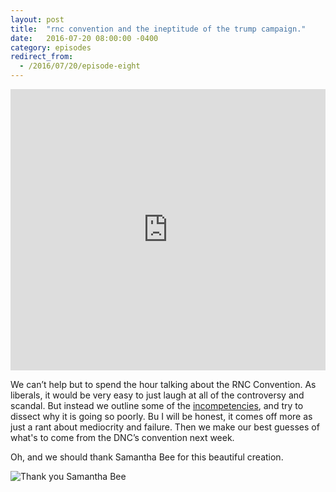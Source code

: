 ```yaml
---
layout: post
title:  "rnc convention and the ineptitude of the trump campaign."
date:   2016-07-20 08:00:00 -0400
category: episodes
redirect_from:
  - /2016/07/20/episode-eight
---
```

<iframe width="100%" height="450" scrolling="no" frameborder="no" src="https://w.soundcloud.com/player/?url=https%3A//api.soundcloud.com/tracks/274754840&amp;auto_play=false&amp;hide_related=false&amp;show_comments=true&amp;show_user=true&amp;show_reposts=false&amp;visual=true"></iframe>

We can’t help but to spend the hour talking about the RNC Convention. As liberals, it would be very easy to just laugh at all of the controversy and scandal. But instead we outline some of the [incompetencies](http://mashable.com/2016/07/15/trump-pence-update-internet/#MW3Y9MgeVkqj), and try to dissect why it is going so poorly. Bu I will be honest, it comes off more as just a rant about mediocrity and failure. Then we make our best guesses of what's to come from the DNC’s convention next week.

Oh, and we should thank Samantha Bee for this beautiful creation.

![Thank you Samantha Bee](http://crabdiving.com/wp-content/uploads/2016/07/trump-pence-gif.gif)
